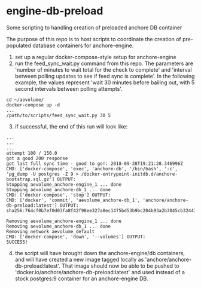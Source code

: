 # engine-db-preload
Some scripting to handling creation of preloaded anchore DB container

The purpose of this repo is to host scripts to coordinate the creation of pre-populated database containers for anchore-engine.

1) set up a regular docker-compose-style setup for anchore-engine
2) run the feed_sync_wait.py command from this repo.  The parameters are 'number of minutes to wait total for the check to complete' and 'interval between polling updates to see if feed sync is complete'.  In the following example, the values represent 'wait 30 minutes before bailing out, with 5 second intervals between polling attempts'.

```
cd ~/aevolume/
docker-compose up -d
...
/path/to/scripts/feed_sync_wait.py 30 5
```

3) if successful, the end of this run will look like:

```
...
...
...
attempt 100 / 150.0
got a good 200 response
got last full sync time - good to go!: 2018-09-28T19:21:28.346996Z
CMD: ['docker-compose', 'exec', 'anchore-db', '/bin/bash', '-c', 'pg_dump -U postgres -Z 9 > /docker-entrypoint-initdb.d/anchore-bootstrap.sql.gz'] OUTPUT: 
Stopping aevolume_anchore-engine_1 ... done
Stopping aevolume_anchore-db_1 ... done
CMD: ['docker-compose', 'stop'] OUTPUT: 
CMD: ['docker', 'commit', 'aevolume_anchore-db_1', 'anchore/anchore-db-preload:latest'] OUTPUT: sha256:764cf0b7ef0d03fa8f42f98ee327a8ec1475bd53b9bc204b93a2b3045cb32443

Removing aevolume_anchore-engine_1 ... done
Removing aevolume_anchore-db_1 ... done
Removing network aevolume_default
CMD: ['docker-compose', 'down', '--volumes'] OUTPUT: 
SUCCESS!
```

4) the script will have brought down the anchore-engine/db containers, and will have created a new image tagged locally as 'anchore/anchore-db-preload:latest'.  That image should now be able to be pushed to 'docker.io/anchore/anchore-db-preload:latest' and used instead of a stock postgres:9 container for an anchore-engine DB.

